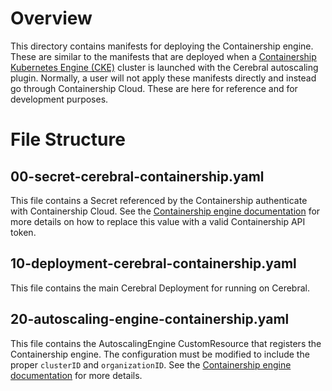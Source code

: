 # Overview

This directory contains manifests for deploying the Containership engine.
These are similar to the manifests that are deployed when a [Containership Kubernetes Engine (CKE)](https://containership.io/containership-platform) cluster is launched with the Cerebral autoscaling plugin.
Normally, a user will not apply these manifests directly and instead go through Containership Cloud.
These are here for reference and for development purposes.

# File Structure

## 00-secret-cerebral-containership.yaml

This file contains a Secret referenced by the Containership authenticate with Containership Cloud.
See the [Containership engine documentation][containership-engine-docs] for more details on how to replace this value with a valid Containership API token.

## 10-deployment-cerebral-containership.yaml

This file contains the main Cerebral Deployment for running on Cerebral.

## 20-autoscaling-engine-containership.yaml

This file contains the AutoscalingEngine CustomResource that registers the Containership engine.
The configuration must be modified to include the proper `clusterID` and `organizationID`.
See the [Containership engine documentation][containership-engine-docs] for more details.

[containership-engine-docs]: ../../docs/engines/containership.md
